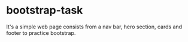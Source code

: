 # bootstrap-task

It's a simple web page consists from a nav bar, hero section, cards and footer to practice bootstrap.